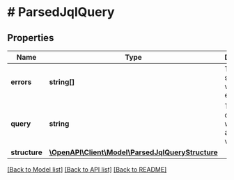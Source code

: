 # # ParsedJqlQuery

## Properties

Name | Type | Description | Notes
------------ | ------------- | ------------- | -------------
**errors** | **string[]** | The list of syntax or validation errors. | [optional]
**query** | **string** | The JQL query that was parsed and validated. |
**structure** | [**\OpenAPI\Client\Model\ParsedJqlQueryStructure**](ParsedJqlQueryStructure.md) |  | [optional]

[[Back to Model list]](../../README.md#models) [[Back to API list]](../../README.md#endpoints) [[Back to README]](../../README.md)
